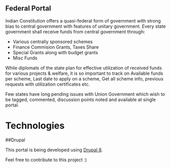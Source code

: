 ## Federal Portal
Indian Constitution offers a quasi-federal form of government with strong bias to central government with features of unitary government. Every state government shall receive funds from central government through:

* Various centrally sponsored schemes
* Finance Commision Grants, Taxes Share
* Special Grants along with budget grants
* Misc Funds

While diplomats of the state plan for effective utilization of received funds for various projects & welfare, it is so important to track on Available funds per scheme, Last date to apply on a scheme, Get all scheme info, previous requests with utilization certificates etc.

Few states have long pending issues with Union Government which wish to be tagged, commented, discussion points noted and available at single portal. 

# Technologies
##Drupal

This portal is being developed using  [Drupal 8](https://drupal.org). 

Feel free to contribute to this project :)